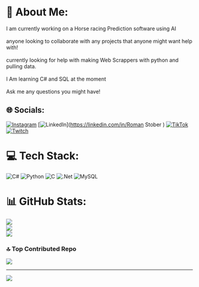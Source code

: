# 💫 About Me:
I am currently working on a Horse racing Prediction software using AI<br><br>anyone looking to collaborate with any projects that anyone might want help with!<br> <br>currently looking for help with making Web Scrappers with python and pulling data.<br><br>I Am learning C# and SQL at the moment  <br><br>Ask me any questions you might have!<br>


## 🌐 Socials:
[![Instagram](https://img.shields.io/badge/Instagram-%23E4405F.svg?logo=Instagram&logoColor=white)](https://instagram.com/roman._.stober) [![LinkedIn](https://img.shields.io/badge/LinkedIn-%230077B5.svg?logo=linkedin&logoColor=white)](https://linkedin.com/in/Roman Stober ) [![TikTok](https://img.shields.io/badge/TikTok-%23000000.svg?logo=TikTok&logoColor=white)](https://tiktok.com/@romannumero) [![Twitch](https://img.shields.io/badge/Twitch-%239146FF.svg?logo=Twitch&logoColor=white)](https://twitch.tv/romanumero) 

# 💻 Tech Stack:
![C#](https://img.shields.io/badge/c%23-%23239120.svg?style=for-the-badge&logo=csharp&logoColor=white) ![Python](https://img.shields.io/badge/python-3670A0?style=for-the-badge&logo=python&logoColor=ffdd54) ![C](https://img.shields.io/badge/c-%2300599C.svg?style=for-the-badge&logo=c&logoColor=white) ![.Net](https://img.shields.io/badge/.NET-5C2D91?style=for-the-badge&logo=.net&logoColor=white) ![MySQL](https://img.shields.io/badge/mysql-%2300000f.svg?style=for-the-badge&logo=mysql&logoColor=white)
# 📊 GitHub Stats:
![](https://github-readme-stats.vercel.app/api?username=RomanStober&theme=dark&hide_border=false&include_all_commits=false&count_private=false)<br/>
![](https://github-readme-streak-stats.herokuapp.com/?user=RomanStober&theme=dark&hide_border=false)<br/>
![](https://github-readme-stats.vercel.app/api/top-langs/?username=RomanStober&theme=dark&hide_border=false&include_all_commits=false&count_private=false&layout=compact)

### 🔝 Top Contributed Repo
![](https://github-contributor-stats.vercel.app/api?username=RomanStober&limit=5&theme=dark&combine_all_yearly_contributions=true)

---
[![](https://visitcount.itsvg.in/api?id=RomanStober&icon=0&color=0)](https://visitcount.itsvg.in)

<!-- Proudly created with GPRM ( https://gprm.itsvg.in ) -->
